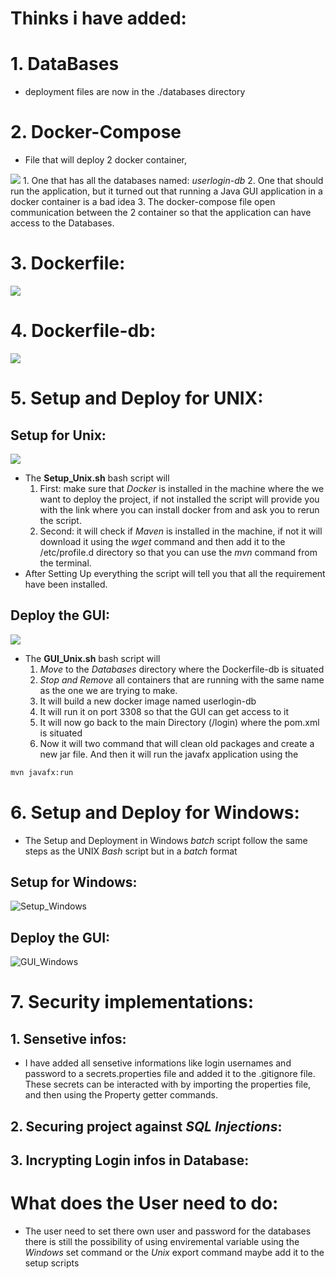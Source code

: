 
# Thinks i have added:

# 1. **DataBases** 

- deployment files are now in the ./databases directory
# 2. **Docker-Compose** 

- File that will deploy 2 docker container,

![](/Documentation/Screenshots/Docker-compose.png)
	1. One that has all the databases named: *userlogin-db* 
	2. One that should run the application, but it turned out that running a Java GUI application in a docker container is a bad idea
	3. The docker-compose file open communication between the 2 container so that the application can have access to the Databases.
# 3. **Dockerfile**:
![](/Documentation/Screenshots/Dockerfile.png)

# 4. **Dockerfile-db**:
![](/Documentation/Screenshots/Dockerfile-db.png)

# 5. **Setup and Deploy for UNIX:**

## Setup for Unix:
![](/Documentation/Screenshots/Setup_Unix.png)
- The **Setup_Unix.sh** bash script will
	1. First: make sure that *Docker* is installed in the machine where the we want to deploy the project, if not installed the script will provide you with the link where you can install docker from and ask you to rerun the script.
	2. Second: it will check if *Maven* is installed in the machine, if not it will download it using the *wget* command and then add it to the /etc/profile.d directory so that you can use the *mvn* command from the terminal.
- After Setting Up everything the script will tell you that all the requirement have been installed.
## Deploy the GUI:
![](/Documentation/Screenshots/GUI_Unix.png)
- The **GUI_Unix.sh** bash script will 
	1. *Move* to the *Databases* directory where the Dockerfile-db is situated
	2. *Stop and Remove* all containers that are running with the same name as the one we are trying to make.
	3. It will build a new docker image named userlogin-db
	4. It will run it on port 3308 so that the GUI can get access to it
	5. It will now go back to the main Directory (/login) where the pom.xml is situated
	6. Now it will two command that will clean old packages and create a new jar file. And then it will run the javafx application using the
```bash
mvn javafx:run
```


# 6. **Setup and Deploy for Windows:**

- The Setup and Deployment in Windows *batch* script follow the same steps as the UNIX *Bash* script but in a *batch* format
## Setup for Windows:
![Setup_Windows](/Documentation/Screenshots/Setup_Windows.png)
## Deploy the GUI:
![GUI_Windows](/Documentation/Screenshots/GUI_Windows.png)


# 7. **Security implementations:**

## 1. Sensetive infos:

- I have added all sensetive informations like login usernames and password to a secrets.properties file and added it to the .gitignore file.
	These secrets can be interacted with by importing the properties file, and then using the Property getter commands.


## 2. Securing project against *SQL Injections*:


## 3. Incrypting Login infos in Database:



# What does the User need to do:
- The user need to set there own user and password for the databases
	there is still the possibility of using enviremental variable using the *Windows* set command or the *Unix* export command
	maybe add it to the setup scripts